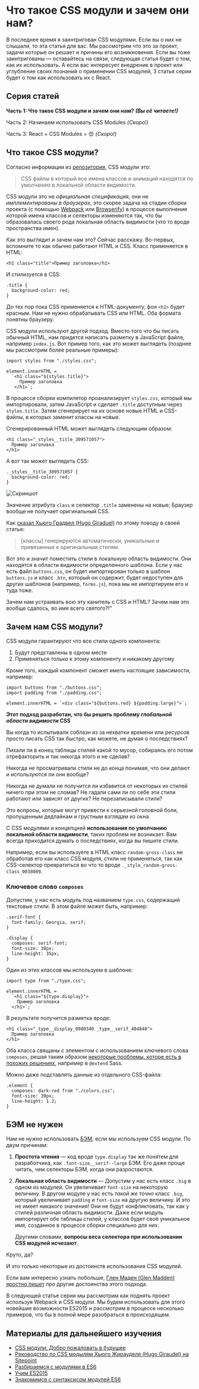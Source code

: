 # Что такое CSS модули и зачем они нам?

В последнее время я заинтригован CSS модулями. Если вы о них не слышали, то эта
статья для вас. Мы рассмотрим что это за проект, задачи которые он решает и причины 
его возникновения. Если вы тоже заинтригованы — оставайтесь на связи, следующая статья
будет о том, как их использовать. А если вас интересует внедрение в проект или 
углубление своих познаний о применении CSS модулей, 3 статья серии будет о том
как использовать их c React. 


## Серия статей

**Часть 1: Что такое CSS модули и зачем они нам? *(Вы её читаете!)***  

Часть 2: Начинаем использовать CSS Modules *(Скоро!)*  

Часть 3: React + CSS Modules = 😍 *(Скоро!)* 


## Что такое CSS модули?

Согласно информации из [репозитория][1], CSS модули это:

> CSS файлы в который все имена классов и анимаций находятся по умолчанию 
> в локальной области видимости.

CSS модули это не *официальная спецификация*, они не *имплементированы в браузерах*,
это скорее задача на стадии сборки проекта (с помощью [Webpack][2] или [Browserify][3])
в процессе выполнения которой имена классов и селекторы изменяются так, что бы 
образовалась своего рода локальная область видимости (что то вроде пространства имен).

Как это выглядит и зачем нам это? Сейчас расскажу. Во-первых, вспомните то
как обычно работают HTML и CSS. Класс применяется в HTML:

    <h1 class="title">Пример заголовка</h1>

И стилизуется в CSS:

    .title {
      background-color: red;
    }

До тех пор пока CSS применяется к HTML-документу, фон `<h1>` будет красным. Нам
не нужно обрабатывать CSS или HTML. Оба формата понятны браузеру.

CSS модули используют другой подход. Вместо того что бы писать обычный HTML, нам придется
написать разметку в JavaScript файле, например `index.js`. Вот пример того, как это
может выглядеть (позднее мы рассмотрим более реальные примеры):

    import styles from "./styles.css";
      
    element.innerHTML = 
      `<h1 class="${styles.title}">
         Пример заголовка
       </h1>`;

В процессе сборки компилятор проанализирует `styles.css`, который мы импортировали, 
затем JavaScript и сделает `.title` доступным через `styles.title`. Затем сгенерирует
на их основе новые HTML и CSS-файлы, в которых заменит классы на новые.

Сгенерированный HTML может выглядеть следующим образом:

    <h1 class="_styles__title_309571057">
      Пример заголовка
    </h1>

А вот так может выглядеть CSS:

    ._styles__title_309571057 {
      background-color: red;
    }

![Скриншот][Инспектор, в котором показан сгенерированный HTML]

Значение атрибута `class` и селектор `.title` заменены на новые; Браузер вообще 
не получает оригинальный CSS.

Как [сказал Хьюго Градвел (Hugo Giraduel)][5] по этому поводу в своей статье:

> [классы] генерируются автоматически, уникальные и привязанные к оригинальным
> стилям.

Вот это и значит поместить стили в локальную область видимости. Они находятся
в области видимости определенного шаблона. Если у нас есть файл `buttons.css`,
он будет импортирован только в шаблон `buttons.js` и класс `.btn`, который он
содержит, будет недоступен для других шаблонов (например, `forms.js`), пока мы 
не импортируем его и туда тоже.

Зачем нам устраивать всю эту канитель с CSS и HTML? Зачем нам это вообще сдалось,
во имя всего святого?!"


## Зачем нам CSS модули?

CSS модули гарантируют что все стили одного компонента:

1. Будут представлены в одном месте
2. Применяться только к этому компоненту и никакому другому

Кроме того, каждый компонент сможет иметь настоящие зависимости, например:

    import buttons from "./buttons.css";
    import padding from "./padding.css";
    
    element.innerHTML = `<div class="${buttons.red} ${padding.large}">`;

**Этот подход разработан, что бы решить проблему *глобальной области видимости* CSS**

Вы когда то испытывали соблазн из за нехватки времени или ресурсов просто 
писать CSS так быстро, как можете, не думая о последствиях?

Пихали ли в конец таблицы стилей какой то мусор, собираясь его потом отрефакторить
и так никогда этого и не сделав?

Никогда не просматривали стили не до конца понимая, что они делают и используются
ли они вообще?

Никогда не думали не получится ли избавится от некоторых их стилей ничего при
этом не сломав? Не гадали сами ли по себе эти стили работают или зависят от 
других? Не перезаписывали стили?

Это вопросы, которые могут привести к серьезной головной боли, пропущенным
дедлайнам и грустным взглядам из окна. 

С CSS модулями и концепцией **использования по умолчанию локальной области видимости**,
таких проблем не возникает. Вам всегда приходится думать о последствиях, когда
вы пишите стили.

Например, если вы используете в HTML класс `random-gross-class` не обработав его 
как класс CSS модуля, стили не применяться, так как CSS-селектор превратиться 
во что то вроде `._style_random-gross-class_0038089`.


### Ключевое слово `composes`

Допустим, у нас есть модуль под названием `type.css`, содержащий текстовые стили.
В этом файле может быть, например:

    .serif-font {
      font-family: Georgia, serif;
    }
    
    .display {
      composes: serif-font;
      font-size: 30px;
      line-height: 35px;
    }

Один из этих классов мы используем в шаблоне:

    import type from "./type.css";
    
    element.innerHTML = 
      `<h1 class="${type.display}">
        Пример заголовка
      </h1>`;

В результате получится разметка вроде: 

    <h1 class="_type__display_0980340 _type__serif_404840">
      Пример заголовка
    </h1>

Оба класса свящаны с элементом с использованием ключевого слова `composes`, 
решая таким образом [некоторые проблемы, которе есть в похожих решениях][6], 
например в `@extend` Sass.

Можно даже подставлять данные из отдельного CSS-файла:

    .element {
      composes: dark-red from "./colors.css";
      font-size: 30px;
      line-height: 1.2;
    }


## БЭМ не нужен

Нам не нужно использовать [БЭМ][7], если мы используем CSS модули. По двум
причинам:

1. **Простота чтения** — код вроде `type.display` так же понятем для разработчика, как
   `.font-size__serif--large` БЭМ. Его даже проще читать, чем селекторы БЭМ, когда они 
   разростаются.

2. **Локальная область видимости** — Допустим у нас есть класс `.big` в одном из модулей.
   Он увеличивает `font-size` на некоторую величину. В другом модуле у нас есть 
   *такой же точно* класс `.big`, который увеличивает `padding` и `font-size` на 
   другую величину. И это не имеет никакого значения! Они не будут конфликтовать, 
   так как у стилей различная область видимости. Даже если модуль импортирует обе
   таблицы стилей, у классов будет своё уникальное имя, созданное в процессе сборки 
   специально для них.

   Другими словами, **вопросы веса селектора при использовании CSS модулей исчезают**.

Круто, да? 

И это только некоторые из достоинств использования CSS модулей.

Если вам интересно узнать побольше, [Глен Маден (Glen Madden) яростно пишет][8]
про другие достоинства этого подхода.

В следующей статье серии мы рассмотрим как поднять проект используя Webpack и 
CSS модули. Мы будем использовать для этого новейшие возможности ES2015 и 
рассмотрим в процессе несколько примеров, что бы в полной мере разобраться в
происходящем. 

## Материалы для дальнейшего изучения

* [CSS модули: Добро пожаловать в будущее][8]
* [Реководство по CSS модылям Хьюго Жирауделя (Hugo Giraudel) на Sitepoint][5]
* [Разбираемся с модулями в ES6][9]
* [Учим ES2015][4]
* [Знакомимся с синтаксисом модулей ES6][10]


 [1]: https://github.com/css-modules/css-modules
 [2]: https://webpack.github.io/
 [3]: http://browserify.org/
 [4]: https://css-tricks.com/lets-learn-es2015
 [5]: http://www.sitepoint.com/understanding-css-modules-methodology/
 [6]: http://www.sitepoint.com/avoid-sass-extend/
 [7]: https://css-tricks.com/bem-101/
 [8]: http://glenmaddern.com/articles/css-modules
 [9]: http://www.sitepoint.com/understanding-es6-modules/
 [10]: https://github.com/ModuleLoader/es6-module-loader/wiki/Brief-Overview-of-ES6-Module-syntax

 [Инспектор, в котором показан сгенерированный HTML]: img/devtools.png "Инспектор, в котором показан сгенерированный HTML"